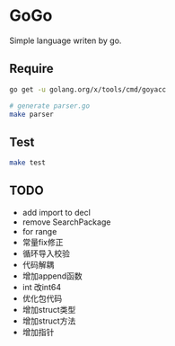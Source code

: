 # GoGo

Simple language writen by go.

## Require

```sh
go get -u golang.org/x/tools/cmd/goyacc

# generate parser.go
make parser
```

## Test

```sh
make test
```

## TODO

+ add import to decl
+ remove SearchPackage
+ for range
+ 常量fix修正
+ 循环导入校验
+ 代码解耦
+ 增加append函数
+ int 改int64
+ 优化包代码
+ 增加struct类型
+ 增加struct方法
+ 增加指针
